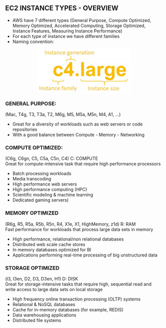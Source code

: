 ## EC2 INSTANCE TYPES - OVERVIEW

- AWS have 7 different types (General Purpose, Compute Optimized, Memory Optimized, Accelerated Computing, Storage Optimized, Instance Features, Measuring Instance Performance)
- For each type of instance we have different families
- Naming convention:

<p align="center">
  <img src="/Journey/10202/ec2.PNG" width="300" height="140"></p>

### GENERAL PURPOSE:
(Mac, T4g, T3, T3a, T2, M6g, M5, M5a, M5n, M4, A1, ...)
- Great for a diversity of workloads such as web servers or code repositories
- With a good balance between Compute - Memory - Networking

### COMPUTE OPTIMIZED:
(C6g, C6gn, C5, C5a, C5n, C4)    C: COMPUTE <br/>
Great for compute-intensive task that require high performance processors 
- Batch processing workloads
- Media transcoding
- High performance web servers
- High performance computing (HPC)
- Scientific modeling & machine learning
- Dedicated gaming servers)

### MEMORY OPTIMIZED
(R6g, R5, R5a, R5b, R5n, R4, X1e, X1, HighMemory, z1d)    R: RAM<br/>
Fast performance for workloads that process large data sets in memory
- High performance, relational/non relational databases
- Distributed web scale cache stores
- In memory databases optimized for BI
- Applications performing real-time processing of big unstructured data 

### STORAGE OPTIMIZED
(l3, l3en, D2, D3, D3en, H1)   D: DISK<br/>
Great for storage-intensive tasks that require high, sequential read and write access to large data sets on local storage
- High frequency online transaction processing (OLTP) systems
- Relational & NoSQL databases
- Cache for in-memory databases (for example, REDIS)
- Data warehousing applications
- Distributed file systems
